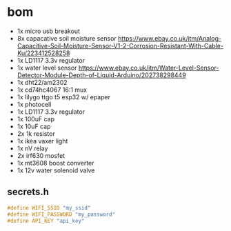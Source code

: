 # bom

* 1x micro usb breakout
* 8x capacative soil moisture sensor <https://www.ebay.co.uk/itm/Analog-Capacitive-Soil-Moisture-Sensor-V1-2-Corrosion-Resistant-With-Cable-Ku/223412528258>
* 1x LD1117 3.3v regulator
* 1x water level sensor <https://www.ebay.co.uk/itm/Water-Level-Sensor-Detector-Module-Depth-of-Liquid-Arduino/202738298449>
* 1x dht22/am2302
* 1x cd74hc4067 16:1 mux
* 1x lilygo ttgo t5 esp32 w/ epaper
* 1x photocell
* 1x LD1117 3.3v regulator
* 1x 100uF cap
* 1x 10uF cap
* 2x 1k resistor
* 1x ikea vaxer light
* 1x nV relay
* 2x irf630 mosfet
* 1x mt3608 boost converter
* 1x 12v water solenoid valve

## secrets.h

```c
#define WIFI_SSID "my_ssid"
#define WIFI_PASSWORD "my_password"
#define API_KEY "api_key"
```
